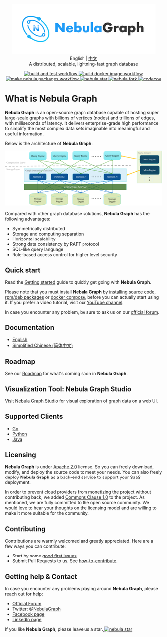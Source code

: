 <p align="center">
  <img src="docs/logo.png"/>
  <br> English | <a href="README-CN.md">中文</a>
  <br>A distributed, scalable, lightning-fast graph database<br>
</p>
<p align="center">
  <a href="https://github.com/vesoft-inc/nebula/actions?workflow=build">
    <img src="https://github.com/vesoft-inc/nebula/workflows/build/badge.svg" alt="build and test workflow"/>
  </a>
  <a href="https://hub.docker.com/u/vesoft">
    <img src="https://github.com/vesoft-inc/nebula/workflows/docker/badge.svg" alt="build docker image workflow"/>
  </a>
  <a href="https://github.com/vesoft-inc/nebula/actions?workflow=package">
    <img src="https://github.com/vesoft-inc/nebula/workflows/package/badge.svg" alt="make nebula packages workflow"/>
  </a>
  <a href="http://githubbadges.com/star.svg?user=vesoft-inc&repo=nebula&style=default">
    <img src="http://githubbadges.com/star.svg?user=vesoft-inc&repo=nebula&style=default" alt="nebula star"/>
  </a>
  <a href="http://githubbadges.com/fork.svg?user=vesoft-inc&repo=nebula&style=default">
    <img src="http://githubbadges.com/fork.svg?user=vesoft-inc&repo=nebula&style=default" alt="nebula fork"/>
  </a>
  <a href="https://codecov.io/gh/vesoft-inc/nebula">
    <img src="https://codecov.io/gh/vesoft-inc/nebula/branch/master/graph/badge.svg" alt="codecov"/>
  </a>
  <br>
</p>

# What is Nebula Graph

**Nebula Graph** is an open-source graph database capable of hosting super large-scale graphs with billions of vertices (nodes) and trillions of edges, with milliseconds of latency. It delivers enterprise-grade high performance to simplify the most complex data sets imaginable into meaningful and useful information.

Below is the architecture of **Nebula Graph**:

![image](https://github.com/vesoft-inc/nebula-docs/raw/master/images/Nebula%20Arch.png)

Compared with other graph database solutions, **Nebula Graph** has the following advantages:

* Symmetrically distributed
* Storage and computing separation
* Horizontal scalability
* Strong data consistency by RAFT protocol
* SQL-like query language
* Role-based access control for higher level security

## Quick start

Read the [Getting started](https://docs.nebula-graph.io/manual-EN/1.overview/2.quick-start/1.get-started/) guide to quickly get going with **Nebula Graph**.

Please note that you must install **Nebula Graph** by [installing source code](https://docs.nebula-graph.io/manual-EN/3.build-develop-and-administration/1.build/1.build-source-code/), [rpm/deb packages](https://docs.nebula-graph.io/manual-EN/3.build-develop-and-administration/2.install/1.install-with-rpm-deb/) or [docker compose](https://github.com/vesoft-inc/nebula-docker-compose), before you can actually start using it. If you prefer a video tutorial, visit our [YouTube channel](https://www.youtube.com/channel/UC73V8q795eSEMxDX4Pvdwmw).

In case you encounter any problem, be sure to ask us on our [official forum](https://discuss.nebula-graph.io).

## Documentation

* [English](https://docs.nebula-graph.io/)
* [Simplified Chinese (简体中文)](https://docs.nebula-graph.com.cn/)

## Roadmap

See our [Roadmap](https://github.com/vesoft-inc/nebula/wiki/Nebula-Graph-Roadmap) for what's coming soon in **Nebula Graph**.

## Visualization Tool: Nebula Graph Studio

Visit [Nebula Graph Studio](https://github.com/vesoft-inc/nebula-web-docker) for visual exploration of graph data on a web UI.

## Supported Clients

* [Go](https://github.com/vesoft-inc/nebula-go)
* [Python](https://github.com/vesoft-inc/nebula-python)
* [Java](https://github.com/vesoft-inc/nebula-java)

## Licensing

**Nebula Graph** is under [Apache 2.0](https://www.apache.org/licenses/LICENSE-2.0) license. So you can freely download, modify, and deploy the source code to meet your needs. You can also freely deploy **Nebula Graph** as a back-end service to support your SaaS deployment.

In order to prevent cloud providers from monetizing the project without contributing back, we added [Commons Clause 1.0](https://commonsclause.com/) to the project. As mentioned, we are fully committed to the open source community. We would love to hear your thoughts on the licensing model and are willing to make it more suitable for the community.

## Contributing

Contributions are warmly welcomed and greatly appreciated. Here are a few ways you can contribute:

* Start by some [good first issues](https://github.com/vesoft-inc/nebula/issues?q=is%3Aissue+is%3Aopen+label%3A%22good+first+issue%22)
* Submit Pull Requests to us. See [how-to-contribute](https://docs.nebula-graph.io/manual-EN/4.contributions/how-to-contribute/).

## Getting help & Contact

In case you encounter any problems playing around **Nebula Graph**, please reach out for help:

* [Official Forum](https://discuss.nebula-graph.io)
* Twitter: [@NebulaGraph](https://twitter.com/NebulaGraph)
* [Facebook page](https://www.facebook.com/NebulaGraph/)
* [LinkedIn page](https://www.linkedin.com/company/vesoft-nebula-graph/)

If you like **Nebula Graph**, please leave us a star.<a href="http://githubbadges.com/star.svg?user=vesoft-inc&repo=nebula&style=default">
    <img src="http://githubbadges.com/star.svg?user=vesoft-inc&repo=nebula&style=default" alt="nebula star"/>
  </a>
